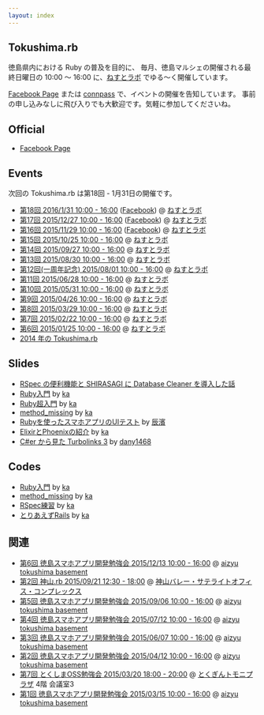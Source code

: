 ```yaml
---
layout: index
---
```


## Tokushima.rb

徳島県内における Ruby の普及を目的に、
毎月、徳島マルシェの開催される最終日曜日の 10:00 〜 16:00 に、[ねすとラボ](http://nest-lab.net) でゆる〜く開催しています。

[Facebook Page](https://www.facebook.com/groups/tokushima.rb) または [connpass](http://tokushimarb.connpass.com) で、イベントの開催を告知しています。
事前の申し込みなしに飛び入りでも大歓迎です。気軽に参加してくださいね。

## Official

* [Facebook Page](https://www.facebook.com/groups/tokushima.rb)

## Events

次回の Tokushima.rb は第18回 - 1月31日の開催です。

* [第18回 2016/1/31 10:00 - 16:00](http://tokushimarb.connpass.com/event/24728/) ([Facebook](https://www.facebook.com/events/1699089430334454/)) @ [ねすとラボ](http://nest-lab.net)
* [第17回 2015/12/27 10:00 - 16:00](http://tokushimarb.connpass.com/event/24214/) ([Facebook](https://www.facebook.com/events/888445251271189/)) @ [ねすとラボ](http://nest-lab.net)
* [第16回 2015/11/29 10:00 - 16:00](http://tokushimarb.connpass.com/event/23111/) ([Facebook](https://www.facebook.com/events/1637460976519823/)) @ [ねすとラボ](http://nest-lab.net)
* [第15回 2015/10/25 10:00 - 16:00](https://www.facebook.com/events/1648360962091234/) @ [ねすとラボ](http://nest-lab.net)
* [第14回 2015/09/27 10:00 - 16:00](https://www.facebook.com/events/1651991315080184/) @ [ねすとラボ](http://nest-lab.net)
* [第13回 2015/08/30 10:00 - 16:00](https://www.facebook.com/events/1462737444051631/) @ [ねすとラボ](http://nest-lab.net)
* [第12回(一周年記念) 2015/08/01 10:00 - 16:00](https://www.facebook.com/events/908460722528983/) @ [ねすとラボ](http://nest-lab.net)
* [第11回 2015/06/28 10:00 - 16:00](https://www.facebook.com/events/857269521016584/) @ [ねすとラボ](http://nest-lab.net)
* [第10回 2015/05/31 10:00 - 16:00](https://www.facebook.com/events/1445244589121300/) @ [ねすとラボ](http://nest-lab.net)
* [第9回 2015/04/26 10:00 - 16:00](https://www.facebook.com/events/568524076618080/) @ [ねすとラボ](http://nest-lab.net)
* [第8回 2015/03/29 10:00 - 16:00](https://www.facebook.com/events/1423946384565860) @ [ねすとラボ](http://nest-lab.net)
* [第7回 2015/02/22 10:00 - 16:00](https://www.facebook.com/events/406653309501649) @ [ねすとラボ](http://nest-lab.net)
* [第6回 2015/01/25 10:00 - 16:00](https://www.facebook.com/events/987665551249945) @ [ねすとラボ](http://nest-lab.net)
* [2014 年の Tokushima.rb](2014.html)

## Slides

* [RSpec の便利機能と SHIRASAGI に Database Cleaner を導入した話](https://sunny4381.github.io/remark.js/index.html?/slides/2015-03-29/rspec-extension.md)
* [Ruby入門](http://kaosf.github.io/20140831-tokushimarb-slide) by [ka](http://www.kaosfield.net)
* [Ruby超入門](http://kaosf.github.io/20140928-tokushimarb-slide) by [ka](http://www.kaosfield.net)
* [method_missing](http://kaosf.github.io/20141026-tokushimarb-slide) by [ka](http://www.kaosfield.net)
* [Rubyを使ったスマホアプリのUIテスト](https://www.slideshare.net/secret/d0MkzQdiT8cQIK) by [辰濱](https://www.facebook.com/kenichi.tatsuhama)
* [ElixirとPhoenixの紹介](http://kaosf.github.io/20150830-tokushimarb-slide) by [ka](http://www.kaosfield.net)
* [C#er から見た Turbolinks 3](http://www.slideshare.net/dany1468/cer-turbolinks-3) by [dany1468](https://twitter.com/dany1468)

## Codes

* [Ruby入門](https://github.com/kaosf/20140831-tokushimarb-codes) by [ka](http://www.kaosfield.net)
* [method_missing](https://github.com/kaosf/20141026-tokushimarb-codes) by [ka](http://www.kaosfield.net)
* [RSpec練習](https://github.com/kaosf/20150329-tokushimarb-rspec) by [ka](http://www.kaosfield.net)
* [とりあえずRails](https://github.com/kaosf/20150426-tokushimarb-rails) by [ka](http://www.kaosfield.net)

## 関連

* [第6回 徳島スマホアプリ開発勉強会 2015/12/13 10:00 - 16:00](http://tokushima-app.connpass.com/event/23744/) @ [aizyu tokushima basement](http://aizyu-tokushima.com/)
* [第2回 神山.rb 2015/09/21 12:30 - 18:00](https://kamiyamarb.doorkeeper.jp/events/30803) @ [神山バレー・サテライトオフィス・コンプレックス](http://www.in-kamiyama.jp/kvsoc/)
* [第5回 徳島スマホアプリ開発勉強会 2015/09/06 10:00 - 16:00](http://tokushima-app.connpass.com/event/19489/) @ [aizyu tokushima basement](http://aizyu-tokushima.com/)
* [第4回 徳島スマホアプリ開発勉強会 2015/07/12 10:00 - 16:00](http://tokushima-app.connpass.com/event/16966/) @ [aizyu tokushima basement](http://aizyu-tokushima.com/)
* [第3回 徳島スマホアプリ開発勉強会 2015/06/07 10:00 - 16:00](http://tokushima-app.connpass.com/event/15717/) @ [aizyu tokushima basement](http://aizyu-tokushima.com/)
* [第2回 徳島スマホアプリ開発勉強会 2015/04/12 10:00 - 16:00](http://tokushima-app.connpass.com/event/13225/) @ [aizyu tokushima basement](http://aizyu-tokushima.com/)
* [第7回 とくしまOSS勉強会 2015/03/20 18:00 - 20:00](http://www.tokushima-oss.org/docs/2015021800018/) @ [とくぎんトモニプラザ](http://www.tokuginplaza.com/own/index.asp) 4階 会議室3
* [第1回 徳島スマホアプリ開発勉強会 2015/03/15 10:00 - 16:00](http://tokushima-app.connpass.com/event/12115/) @ [aizyu tokushima basement](http://aizyu-tokushima.com/)

